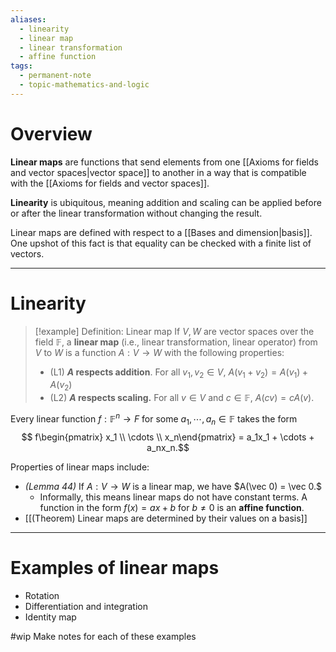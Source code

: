 ```yaml
---
aliases:
  - linearity
  - linear map
  - linear transformation
  - affine function
tags:
  - permanent-note
  - topic-mathematics-and-logic
---
```

# Overview

**Linear maps** are functions that send elements from one [[Axioms for fields and vector spaces|vector space]] to another in a way that is compatible with the [[Axioms for fields and vector spaces]]. 

**Linearity** is ubiquitous, meaning addition and scaling can be applied before or after the linear transformation without changing the result.

Linear maps are defined with respect to a [[Bases and dimension|basis]]. One upshot of this fact is that equality can be checked with a finite list of vectors.

---
# Linearity

>[!example] Definition: Linear map
>If $V,W$ are vector spaces over the field $\mathbb F$, a **linear map** (i.e., linear transformation, linear operator) from $V$ to $W$ is a function $A: V \to W$ with the following properties:
>- (L1) **$A$ respects addition**. For all $v_1,v_2 \in V$, $A(v_1+v_2) = A(v_1) + A(v_2)$
>- (L2) **$A$ respects scaling.** For all $v \in V$ and $c \in \mathbb F$, $A(cv) = cA(v)$.

Every linear function $f : \mathbb F^n \to F$ for some $a_1, \cdots , a_n \in \mathbb F$ takes the form 
$$ f\begin{pmatrix} x_1 \\ \cdots \\  x_n\end{pmatrix} = a_1x_1 + \cdots + a_nx_n.$$

Properties of linear maps include:
- *(Lemma 44)* If $A : V \to W$ is a linear map, we have $A(\vec 0) = \vec 0.$
	- Informally, this means linear maps do not have constant terms. A function in the form $f(x) = ax + b$ for $b \neq 0$ is an **affine function**.
- [[(Theorem) Linear maps are determined by their values on a basis]]

---
# Examples of linear maps

- Rotation
- Differentiation and integration
- Identity map

#wip Make notes for each of these examples